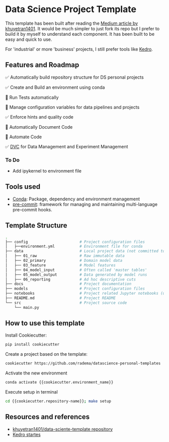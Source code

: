 # Data Science Project Template

This template has been built after reading the [Medium article by khuyetran1401](https://towardsdatascience.com/how-to-structure-an-ml-project-for-reproducibility-and-maintainability-54d5e53b4c82?sk=c3d05ae5b8ccc95822618d0dacfad8a4).
It would be much simpler to just fork its repo but I prefer to build it by myself to understand each component.
It has been built to be easy and quick to use. 

For 'industrial' or more 'business' projects, I still prefer tools like [Kedro](https://docs.kedro.org/en/stable/).

## Features and Roadmap

:white_check_mark: Automatically build repository structure for DS personal projects

:white_check_mark: Create and Build an environment using conda

:black_square_button: Run Tests automatically

:black_square_button: Manage configuration variables for data pipelines and projects

:white_check_mark: Enforce hints and quality code

:black_square_button: Automatically Document Code

:black_square_button: Automate Code

:white_check_mark: [DVC](https://dvc.org/doc/start) for Data Management and Experiment Management

### To Do
- Add ipykernel to environment file

## Tools used

- [Conda](https://docs.conda.io/en/latest/): Package, dependency and environment management
- [pre-commit](https://pre-commit.com/): framework for managing and maintaining multi-language pre-commit hooks. 

## Template Structure

```bash
.
├── config                       # Project configuration files
│   ├──environment.yml           # Environment file for conda
├── data                         # Local project data (not committed to version control)
│   ├── 01_raw                   # Raw immutable data
│   ├── 02_primary               # Domain model data
│   ├── 03_feature               # Model features
│   ├── 04_model_input           # Often called 'master tables'
│   ├── 05_model_output          # Data generated by model runs
│   ├── 06_reporting             # Ad hoc descriptive cuts
├── docs                         # Project documentation
├── models                       # Project configuration files
├── notebooks                    # Project related Jupyter notebooks (used for experimental code before moving code to src)
├── README.md                    # Project README
└── src                          # Project source code
    └── main.py
```

## How to use this template

Install Cookiecutter:

```bash
pip install cookiecutter
```

Create a project based on the template:

```bash
cookiecutter https://github.com/radema/datascience-personal-templates
```

Activate the new environment

```bash
conda activate {{cookiecutter.environment_name}}
```

Execute setup in terminal

```bash
cd {{cookiecutter.repository-name}}; make setup
```

## Resources and references

- [khuyetran1401/data-sciente-template repository](https://github.com/khuyentran1401/data-science-template/blob/dvc-poetry/README.md)
- [Kedro startes](https://github.com/kedro-org/kedro-starters)
